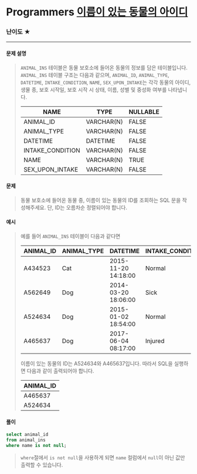 # Programmers [이름이 있는 동물의 아이디](https://school.programmers.co.kr/learn/courses/30/lessons/56407)

### 난이도 ★

---

#### 문제 설명

> `ANIMAL_INS` 테이블은 동물 보호소에 들어온 동물의 정보를 담은 테이블입니다. `ANIMAL_INS` 테이블 구조는 다음과 같으며, `ANIMAL_ID`, `ANIMAL_TYPE`, `DATETIME`, `INTAKE_CONDITION`, `NAME`, `SEX_UPON_INTAKE`는 각각 동물의 아이디, 생물 종, 보호 시작일, 보호 시작 시 상태, 이름, 성별 및 중성화 여부를 나타냅니다.
> 
>| NAME             | TYPE       | NULLABLE |
> | ---------------- | ---------- | -------- |
> | ANIMAL_ID        | VARCHAR(N) | FALSE    |
> | ANIMAL_TYPE      | VARCHAR(N) | FALSE    |
> | DATETIME         | DATETIME   | FALSE    |
> | INTAKE_CONDITION | VARCHAR(N) | FALSE    |
> | NAME             | VARCHAR(N) | TRUE     |
> | SEX_UPON_INTAKE  | VARCHAR(N) | FALSE    |

#### 문제

>동물 보호소에 들어온 동물 중, 이름이 있는 동물의 ID를 조회하는 SQL 문을 작성해주세요. 단, ID는 오름차순 정렬되어야 합니다.

#### 예시

> 예를 들어 `ANIMAL_INS` 테이블이 다음과 같다면
>
> | ANIMAL_ID | ANIMAL_TYPE | DATETIME            | INTAKE_CONDITION | NAME       | SEX_UPON_INTAKE |
> | --------- | ----------- | ------------------- | ---------------- | ---------- | --------------- |
> | A434523   | Cat         | 2015-11-20 14:18:00 | Normal           | NULL       | Spayed Female   |
> | A562649   | Dog         | 2014-03-20 18:06:00 | Sick             | NULL       | Spayed Female   |
> | A524634   | Dog         | 2015-01-02 18:54:00 | Normal           | *Belle     | Intact Female   |
> | A465637   | Dog         | 2017-06-04 08:17:00 | Injured          | *Commander | Neutered Male   |
> 
> 이름이 있는 동물의 ID는 A524634와 A465637입니다. 따라서 SQL을 실행하면 다음과 같이 출력되어야 합니다.
> 
> | ANIMAL_ID |
> | --------- |
> | A465637   |
> | A524634   |

#### 풀이

```sql
select animal_id
from animal_ins
where name is not null;
```

> `where`절에서 `is not null`을 사용하게 되면 `name` 컬럼에서 `null`이 아닌 값만 출력할 수 있습니다.
